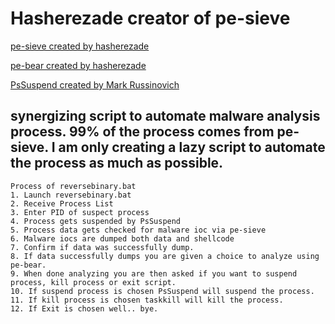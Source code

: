 # Hasherezade creator of pe-sieve
[pe-sieve created by hasherezade](https://github.com/hasherezade/pe-sieve)

[pe-bear created by hasherezade](https://github.com/hasherezade/pe-bear-releases/)

[PsSuspend created by Mark Russinovich](https://docs.microsoft.com/en-us/sysinternals/downloads/pssuspend)

## synergizing script to automate malware analysis process. 99% of the process comes from pe-sieve. I am only creating a lazy script to automate the process as much as possible.

```
Process of reversebinary.bat
1. Launch reversebinary.bat
2. Receive Process List
3. Enter PID of suspect process
4. Process gets suspended by PsSuspend
5. Process data gets checked for malware ioc via pe-sieve
6. Malware iocs are dumped both data and shellcode
7. Confirm if data was successfully dump.
8. If data successfully dumps you are given a choice to analyze using pe-bear.
9. When done analyzing you are then asked if you want to suspend process, kill process or exit script.
10. If suspend process is chosen PsSuspend will suspend the process.
11. If kill process is chosen taskkill will kill the process.
12. If Exit is chosen well.. bye.
```
